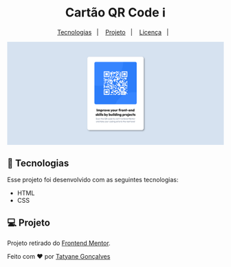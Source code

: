 <h1 align="center"> Cartão QR Code ℹ️</h1>

<p align="center">
  <a href="#-tecnologias">Tecnologias</a>&nbsp;&nbsp;&nbsp;|&nbsp;&nbsp;&nbsp;
  <a href="#-projeto">Projeto</a>&nbsp;&nbsp;&nbsp;|&nbsp;&nbsp;&nbsp;
  <a href="#-licenca">Licença</a>&nbsp;&nbsp;&nbsp;|&nbsp;&nbsp;&nbsp;
</p>

<img align="center" src="images/previa.png">

## 🚀 Tecnologias
Esse projeto foi desenvolvido com as seguintes tecnologias:

- HTML
- CSS




## 💻 Projeto
Projeto retirado do [Frontend Mentor](https://www.frontendmentor.io/home).




Feito com ❤️ por [Tatyane Gonçalves](https://github.com/tatyanepgoncalves)